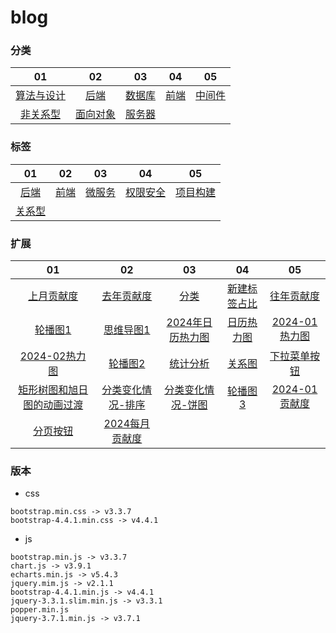 # blog

### 分类
|   01   |   02  |   03  |   04  |   05  |
|  :---:  |  :---:  |  :---:  |  :---:  |  :---:  |
|    [算法与设计](https://dogleftover.github.io/blog-beautify/category/architecture_design.html)    |    [后端](https://dogleftover.github.io/blog-beautify/category/back_end.html)    |    [数据库](https://dogleftover.github.io/blog-beautify/category/database.html)    |    [前端](https://dogleftover.github.io/blog-beautify/category/headend.html)    |    [中间件](https://dogleftover.github.io/blog-beautify/category/middleware.html)    |
|    [非关系型](https://dogleftover.github.io/blog-beautify/category/nosql.html)    |    [面向对象](https://dogleftover.github.io/blog-beautify/category/object_oriented.html)    |    [服务器](https://dogleftover.github.io/blog-beautify/category/server.html)    |        |        |

### 标签
|   01   |   02  |   03  |   04  |   05  |
|  :---:  |  :---:  |  :---:  |  :---:  |  :---:  |
|    [后端](https://dogleftover.github.io/blog-beautify/category/back_end.html)    |    [前端](https://dogleftover.github.io/blog-beautify/category/headend.html)    |    [微服务](https://dogleftover.github.io/blog-beautify/category/microservices.html)    |    [权限安全](https://dogleftover.github.io/blog-beautify/category/permission_security.html)    |    [项目构建](https://dogleftover.github.io/blog-beautify/category/project_build.html)    |
|    [关系型](https://dogleftover.github.io/blog-beautify/category/relational_databases.html)    |        |        |        |        | 

### 扩展
|   01   |   02  |   03  |   04  |   05  |
|  :---:  |  :---:  |  :---:  |  :---:  |  :---:  |
|    [上月贡献度](https://dogleftover.github.io/blog-beautify/extend/01/03.html)    |    [去年贡献度](https://dogleftover.github.io/blog-beautify/extend/01/04.html)    |    [分类](https://dogleftover.github.io/blog-beautify/extend/01/02.html)    |    [新建标签占比](https://dogleftover.github.io/blog-beautify/extend/01/01.html)    |    [往年贡献度](https://dogleftover.github.io/blog-beautify/extend/01/05.html)    |
|    [轮播图1](https://dogleftover.github.io/blog-beautify/extend/01/bulletin_board_1.html)    |    [思维导图1](https://dogleftover.github.io/blog-beautify/extend/02/mind_mapping_1.html)    |    [2024年日历热力图](https://dogleftover.github.io/blog-beautify/extend/03/01.html)    |    [日历热力图](https://dogleftover.github.io/blog-beautify/extend/03/calendar_heatmap.html)    |    [2024-01热力图](https://dogleftover.github.io/blog-beautify/extend/01/06.html)    |
|    [2024-02热力图](https://dogleftover.github.io/blog-beautify/extend/01/07.html)    |    [轮播图2](https://dogleftover.github.io/blog-beautify/extend/01/bulletin_board_2.html)    |    [统计分析](https://dogleftover.github.io/blog-beautify/extend/01/statistical_analysis.html)    |    [关系图](https://dogleftover.github.io/blog-beautify/extend/04/graph.html)    |    [下拉菜单按钮](https://dogleftover.github.io/blog-beautify/extend/02/01.html)    |
|   [矩形树图和旭日图的动画过渡](https://dogleftover.github.io/blog-beautify/extend/05/treemap-sunburst-transition_1.html)   |   [分类变化情况-排序](https://dogleftover.github.io/blog-beautify/extend/01/bar-race)  |  [分类变化情况-饼图](https://dogleftover.github.io/blog-beautify/extend/01/pie-simple)   |  [轮播图3](https://dogleftover.github.io/blog-beautify/extend/01/bulletin_board_3.html)   |  [2024-01贡献度](https://dogleftover.github.io/blog-beautify/extend/01/08.html)   |
|   [分页按钮](https://dogleftover.github.io/blog-beautify/extend/01/09.html)   |  [2024每月贡献度](https://dogleftover.github.io/blog-beautify/extend/01/10.html)   |     |     |     |

### 版本
- css
```
bootstrap.min.css -> v3.3.7
bootstrap-4.4.1.min.css -> v4.4.1
```

- js
```
bootstrap.min.js -> v3.3.7
chart.js -> v3.9.1
echarts.min.js -> v5.4.3
jquery.mim.js -> v2.1.1
bootstrap-4.4.1.min.js -> v4.4.1
jquery-3.3.1.slim.min.js -> v3.3.1
popper.min.js
jquery-3.7.1.min.js -> v3.7.1
```